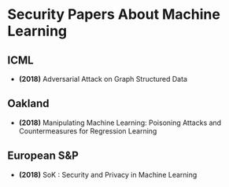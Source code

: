 # Security Papers About Machine Learning

## ICML

* **(2018)** Adversarial Attack on Graph Structured Data

## Oakland

* **(2018)** Manipulating Machine Learning: Poisoning Attacks and Countermeasures for Regression Learning

## European S&P

* **(2018)** SoK : Security and Privacy in Machine Learning
